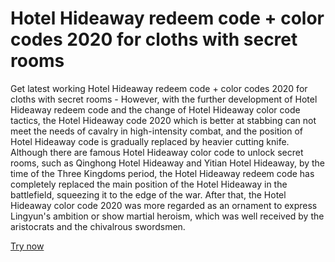 # Hotel Hideaway redeem code + color codes 2020 for cloths with secret rooms

Get latest working Hotel Hideaway redeem code + color codes 2020 for cloths with secret rooms - However, with the further development of Hotel Hideaway redeem code and the change of Hotel Hideaway color code tactics, the Hotel Hideaway code 2020 which is better at stabbing can not meet the needs of cavalry in high-intensity combat, and the position of Hotel Hideaway code is gradually replaced by heavier cutting knife. Although there are famous Hotel Hideaway color code to unlock secret rooms, such as Qinghong Hotel Hideaway and Yitian Hotel Hideaway, by the time of the Three Kingdoms period, the Hotel Hideaway redeem code has completely replaced the main position of the Hotel Hideaway in the battlefield, squeezing it to the edge of the war. After that, the Hotel Hideaway color code 2020 was more regarded as an ornament to express Lingyun's ambition or show martial heroism, which was well received by the aristocrats and the chivalrous swordsmen. 

<a href="https://lahasoft.com/hotel-hideaway/">Try now</a>
